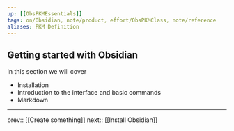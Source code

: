 ```yaml
---
up: [[ObsPKMEssentials]]
tags: on/Obsidian, note/product, effort/ObsPKMClass, note/reference
aliases: PKM Definition
---
```

## Getting started with Obsidian

In this section we will cover
- Installation
- Introduction to the interface and basic commands
- Markdown

---
prev:: [[Create something]]
next:: [[Install Obsidian]]


